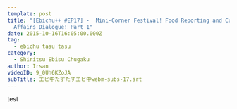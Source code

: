 ```yaml
---
template: post
title: "[Ebichu++ #EP17] -  Mini-Corner Festival! Food Reporting and Current
  Affairs Dialogue! Part 1"
date: 2015-10-16T16:05:00.000Z
tag:
  - ebichu tasu tasu
category:
  - Shiritsu Ebisu Chugaku
author: Irsan
videoID: 9_0Uh6KZoJA
subTitle: エビ中たすたすエビ中webm-subs-17.srt
---
```

test